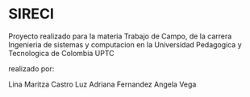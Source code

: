 ﻿# SIRECI
 
 Proyecto realizado para la materia Trabajo de Campo, de la carrera Ingenieria de sistemas y computacion en la Universidad Pedagogica y Tecnologica de Colombia UPTC
 
 realizado por: 
 
 Lina Maritza Castro 
 Luz Adriana Fernandez 
 Angela Vega
